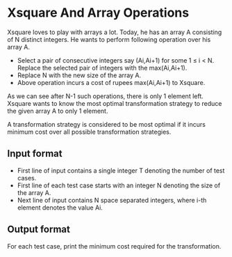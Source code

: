 # Xsquare And Array Operations

Xsquare loves to play with arrays a lot. Today, he has an array A consisting of N distinct integers. He wants to perform following operation over his array A.

- Select a pair of consecutive integers say (Ai,Ai+1) for some 1 ≤ i < N. Replace the selected pair of integers with the max(Ai,Ai+1).
- Replace N with the new size of the array A.
- Above operation incurs a cost of rupees max(Ai,Ai+1) to Xsquare.

As we can see after N-1 such operations, there is only 1 element left. Xsquare wants to know the most optimal transformation strategy to reduce the given array A to only 1 element.

A transformation strategy is considered to be most optimal if it incurs minimum cost over all possible transformation strategies.

## Input format

- First line of input contains a single integer T denoting the number of test cases.
- First line of each test case starts with an integer N denoting the size of the array A.
- Next line of input contains N space separated integers, where i-th element denotes the value Ai.

## Output format

For each test case, print the minimum cost required for the transformation.
